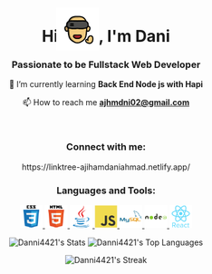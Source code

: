 <h1 align="center">Hi <img src="./assets/wave.png" style="margin-bottom: -15px; margin-left: -10px;" width="75"/>, I'm Dani</h1>
<h3 align="center">Passionate to be Fullstack Web Developer</h3>
<div align="center">
  
 🌱 I’m currently learning **Back End Node js with Hapi**

📫 How to reach me **ajhmdni02@gmail.com**

<br/>
  <h3>Connect with me:</h3>
https://linktree-ajihamdaniahmad.netlify.app/

<h3>Languages and Tools:</h3>
<p> <a href="https://www.w3schools.com/css/" target="_blank" rel="noreferrer"> <img src="https://raw.githubusercontent.com/devicons/devicon/master/icons/css3/css3-original-wordmark.svg" alt="css3" width="40" height="40"/> </a> <a href="https://www.w3.org/html/" target="_blank" rel="noreferrer"> <img src="https://raw.githubusercontent.com/devicons/devicon/master/icons/html5/html5-original-wordmark.svg" alt="html5" width="40" height="40"/> </a> <a href="https://www.java.com" target="_blank" rel="noreferrer"> <img src="https://raw.githubusercontent.com/devicons/devicon/master/icons/java/java-original.svg" alt="java" width="40" height="40"/> </a> <a href="https://developer.mozilla.org/en-US/docs/Web/JavaScript" target="_blank" rel="noreferrer"> <img src="https://raw.githubusercontent.com/devicons/devicon/master/icons/javascript/javascript-original.svg" alt="javascript" width="40" height="40"/> </a> <a href="https://www.mysql.com/" target="_blank" rel="noreferrer"> <img src="https://raw.githubusercontent.com/devicons/devicon/master/icons/mysql/mysql-original-wordmark.svg" alt="mysql" width="40" height="40"/> </a> <a href="https://nodejs.org" target="_blank" rel="noreferrer"> <img src="https://raw.githubusercontent.com/devicons/devicon/master/icons/nodejs/nodejs-original-wordmark.svg" alt="nodejs" width="40" height="40"/> </a> <a href="https://reactjs.org/" target="_blank" rel="noreferrer"> <img src="https://raw.githubusercontent.com/devicons/devicon/master/icons/react/react-original-wordmark.svg" alt="react" width="40" height="40"/> </a> </p>

![Danni4421's Stats](https://github-readme-stats.vercel.app/api?username=Danni4421&theme=tokyonight&show_icons=true&hide_border=true&count_private=false)
![Danni4421's Top Languages](https://github-readme-stats.vercel.app/api/top-langs/?username=Danni4421&theme=tokyonight&show_icons=true&hide_border=true&layout=compact)

![Danni4421's Streak](https://github-readme-streak-stats.herokuapp.com/?user=Danni4421&theme=tokyonight&hide_border=true)

</div>
